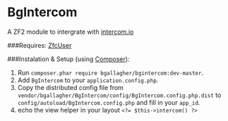 BgIntercom
==========

A ZF2 module to intergrate with [intercom.io](http://intercom.io)

###Requires:
[ZfcUser](https://github.com/ZF-Commons/ZfcUser)

###Instalation & Setup (using [Composer](http://getcomposer.org)):
 1. Run `composer.phar require bgallagher/bgintercom:dev-master`.
 2. Add `BgIntercom` to your `application.config.php`.
 3. Copy the distributed config file from `vendor/bgallagher/BgIntercom/config/BgIntercom.config.php.dist` to `config/autoload/BgIntercom.config.php` and fill in your `app_id`.
 4. echo the view helper in your layout `<?= $this->intercom() ?>`
